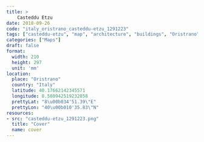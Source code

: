 ```yaml
---
title: > 
    Casteddu Etzu
date: 2018-09-26
code: "italy_oristrano_casteddu-etzu_1291223"
tags: ["casteddu-etzu", "map", "architecture", "buildings", "Oristrano", "Italy"]
categories: ["Maps"]
draft: false
format:
  width: 210
  height: 297
  unit: 'mm'
location:
  place: "Oristrano"
  country: "Italy"
  latitude: 40.17662142345571
  longitude: 8.580942519232858
  prettyLat: "8\u00b034'51.39\"E"
  prettyLon: "40\u00b010'35.83\"N"
resources:
- src: "casteddu-etzu_1291223.png"
  title: "Cover"
  name: cover
---
```

